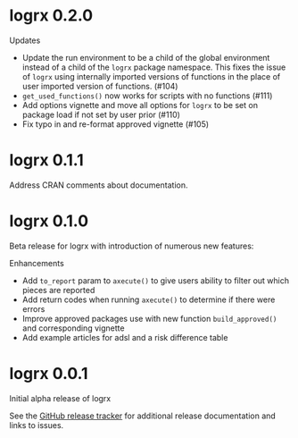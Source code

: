 # logrx 0.2.0

Updates 
  - Update the run environment to be a child of the global environment instead of a child of the `logrx` package namespace.  This fixes the issue of `logrx` using internally imported versions of functions in the place of user imported version of functions. (#104)
  - `get_used_functions()` now works for scripts with no functions (#111)
  - Add options vignette and move all options for `logrx` to be set on package load if not set by user prior (#110)
  - Fix typo in and re-format approved vignette (#105)


# logrx 0.1.1

Address CRAN comments about documentation.

# logrx 0.1.0

Beta release for logrx with introduction of numerous new features:

Enhancements

  - Add `to_report` param to `axecute()` to give users ability to filter out which pieces are reported
  - Add return codes when running `axecute()` to determine if there were errors
  - Improve approved packages use with new function `build_approved()` and corresponding vignette
  - Add example articles for adsl and a risk difference table

# logrx 0.0.1

Initial alpha release of logrx

See the [GitHub release tracker](https://github.com/atorus-research/logrx/releases) for additional release documentation and links to issues. 

